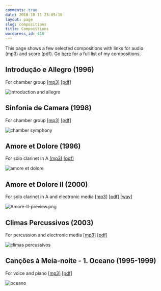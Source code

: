 ```yaml
---
comments: true
date: 2010-10-11 23:05:18
layout: page
slug: compositions
title: Compositions
wordpress_id: 418
---
```


This page shows a few selected compositions with links for audio (mp3) and score (pdf). Go [here](http://pedrokroger.net/all-compositions/) for a full list of my compositions.


## Introdução e Allegro (1996)


For chamber group [[mp3]](http://media.pedrokroger.net/music/intro-allegro.mp3) [[pdf]](http://media.pedrokroger.net/score/intro-allegro.pdf)

![introduction and allegro](http://images.pedrokroger.net/intro-allegro.png)


## Sinfonia de Camara (1998)


For chamber group [[mp3]](http://media.pedrokroger.net/music/sinfonia-camara.mp3) [[pdf]](http://media.pedrokroger.net/score/sinfonia-camara_en.pdf)

![chamber symphony](http://images.pedrokroger.net/sinfonia-de-camara.png)


## Amore et Dolore (1996)


For solo clarinet in A [[mp3]](http://media.pedrokroger.net/music/amore-dolore-1.mp3) [[pdf]](http://media.pedrokroger.net/score/amore.pdf)

![amore et dolore](http://images.pedrokroger.net/amore.png)


## Amore et Dolore II (2000)


For solo clarinet in A and electronic media [[mp3]](http://media.pedrokroger.net/music/amore-et-dolore-2.mp3) [[pdf]](http://media.pedrokroger.net/score/amore-et-dolore-II-revised.pdf) [[wav](http://media.pedrokroger.net/music/Amore-et-dolore-II.wav)]

![Amore-II-preview.png](http://images.pedrokroger.net/Amore-II-preview.png)


## Climas Percussivos (2003)


For percussion and electronic media [[mp3]](http://media.pedrokroger.net/music/climas-percusivos.mp3) [[pdf]](http://media.pedrokroger.net/score/climas-percussivos.pdf)

![climas percussivos](http://images.pedrokroger.net/climas-percussivos.png)


## Canções à Meia-noite - 1. Oceano (1995-1999)


For voice and piano [[mp3]](http://media.pedrokroger.net/music/cancao-oceano.mp3) [[pdf]](http://media.pedrokroger.net/score/oceano.pdf)

![oceano](http://images.pedrokroger.net/oceano.png)
